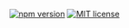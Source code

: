 [![npm version](http://img.shields.io/npm/v/REPO.svg?style=flat)](https://www.npmjs.com/package/@itsmeganeshcse/tiny)
[![MIT license](http://img.shields.io/badge/license-MIT-brightgreen.svg)](http://opensource.org/licenses/MIT)
